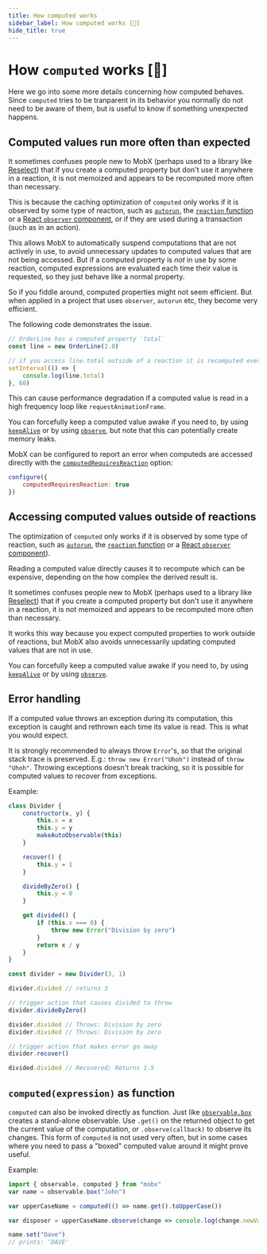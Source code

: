```yaml
---
title: How computed works
sidebar_label: How computed works [🚀]
hide_title: true
---
```


# How `computed` works [🚀]

Here we go into some more details concerning how computed behaves. Since `computed` tries to be tranparent in its behavior you normally do not need to be aware of them, but is useful to know if something unexpected happens.

## Computed values run more often than expected

It sometimes confuses people new to MobX (perhaps used to a library like [Reselect](https://github.com/reduxjs/reselect)) that if you create a computed property but don't use it anywhere in a reaction, it is not memoized and appears to be recomputed more often than necessary.

This is because the caching optimization of `computed` only works if it is observed by some type of reaction, such as [`autorun`](autorun.md), the [`reaction` function](reaction.md) or a [React `observer` component](../react/react-integration.md), or if they are used during a transaction (such as in an action).

This allows MobX to automatically suspend computations that are not actively in use,
to avoid unnecessary updates to computed values that are not being accessed. But if a computed property is _not_ in use by some reaction, computed expressions are evaluated each time their value is requested, so they just behave like a normal property.

So if you fiddle around, computed properties might not seem efficient. But when applied in a project that uses `observer`, `autorun` etc, they become very efficient.

The following code demonstrates the issue.

```javascript
// OrderLine has a computed property `total`
const line = new OrderLine(2.0)

// if you access line.total outside of a reaction it is recomputed every time
setInterval(() => {
    console.log(line.total)
}, 60)
```

This can cause performance degradation if a computed value is read in a high frequency loop like `requestAnimationFrame`.

You can forcefully keep a computed value awake if you need to, by using [`keepAlive`](computed-options.md#computed-keepalive) or by using [`observe`](observe.md), but note that this can potentially create memory leaks.

MobX can be configured to report an error when computeds are accessed directly with the [`computedRequiresReaction`](configure#computedrequiresreaction) option:

```javascript
configure({
    computedRequiresReaction: true
})
```

## Accessing computed values outside of reactions

The optimization of `computed` only works if it is observed by some type of reaction, such as [`autorun`](autorun.md), the [`reaction` function](reaction.md) or a [React `observer` component](../react/react-integration.md)).

Reading a computed value directly causes it to recompute which can be expensive, depending on the how complex the derived result is.

It sometimes confuses people new to MobX (perhaps used to a library like [Reselect](https://github.com/reduxjs/reselect)) that if you create a computed property but don't use it anywhere in a reaction, it is not memoized and appears to be recomputed more often than necessary.

It works this way because you expect computed properties to work outside of reactions, but MobX also avoids unnecessarily updating computed values that are not in use.

You can forcefully keep a computed value awake if you need to, by using [`keepAlive`](computed-options.md#computed-keepalive) or by using [`observe`](observe.md).

## Error handling

If a computed value throws an exception during its computation, this exception is caught and rethrown each time its value is read. This is what you would expect.

It is strongly recommended to always throw `Error`'s, so that the original stack trace is preserved. E.g.: `throw new Error("Uhoh")` instead of `throw "Uhoh"`.
Throwing exceptions doesn't break tracking, so it is possible for computed values to recover from exceptions.

Example:

```javascript
class Divider {
    constructor(x, y) {
        this.x = x
        this.y = y
        makeAutoObservable(this)
    }

    recover() {
        this.y = 1
    }

    divideByZero() {
        this.y = 0
    }

    get divided() {
        if (this.x === 0) {
            throw new Error("Division by zero")
        }
        return x / y
    }
}

const divider = new Divider(3, 1)

divider.divided // returns 3

// trigger action that causes divided to throw
divider.divideByZero()

divider.divided // Throws: Division by zero
divider.divided // Throws: Division by zero

// trigger action that makes error go away
divider.recover()

divided.divided // Recovered; Returns 1.5
```

## `computed(expression)` as function

`computed` can also be invoked directly as function.
Just like [`observable.box`](boxed.md) creates a stand-alone observable.
Use `.get()` on the returned object to get the current value of the computation, or `.observe(callback)` to observe its changes.
This form of `computed` is not used very often, but in some cases where you need to pass a "boxed" computed value around it might prove useful.

Example:

```javascript
import { observable, computed } from "mobx"
var name = observable.box("John")

var upperCaseName = computed(() => name.get().toUpperCase())

var disposer = upperCaseName.observe(change => console.log(change.newValue))

name.set("Dave")
// prints: 'DAVE'
```
